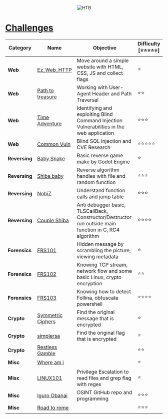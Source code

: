 <p align='center'>
  <img src='https://i.ibb.co/GtqW90P/429297047-359476076905506-663345730450437146-n.png' alt="HTB">
</p>



# [__Challenges__](#challenges)
| Category      | Name    | Objective         | Difficulty [⭐⭐⭐⭐⭐] |
|---------------|-------------------------------------------------------------------------|--------------------------------------------------|-------------------------|
| **Web** | [Ez_Web_HTTP](web/Ez-Web-PHP/source/) | Move around a simple website with HTML, CSS, JS and collect flags | ⭐ |
| **Web** | [Path to treasure](web/Path-To-Treasure/source/) | Working with User-Agent Header and Path Traversal | ⭐⭐ |
| **Web** | [Time Adventure](web/TimeAdventure/source/) | Identifying and exploiting Blind Command Injection Vulnerabilities in the web application | ⭐⭐⭐ |
| **Web** | [Common Vuln](web/Common-Vuln/source/) | Blind SQL Injection and CVE Research | ⭐⭐⭐⭐⭐ |
| **Reversing** | [Baby Snake](reverse/Baby-Snake/dist/) | Basic reverse game make by Godot Engine | ⭐ |
| **Reversing** | [Shiba baby](reverse/Shiba-Baby/dist/) | Reverse algorithm handles with file and random function | ⭐⭐⭐ |
| **Reversing** | [NobiZ](reverse/NobiZ/dist/) | Understand function calls and jump table | ⭐⭐⭐ |
| **Reversing** | [Couple Shiba](reverse/Couple-Shiba/dist/) | Anti debugger basic, TLSCallBack, Constructor/Destructor run outside main function in C, RC4 algorithm | ⭐⭐⭐⭐ |
| **Forensics** | [FRS101](forensic/FRS101/dist/) | Hidden message by scrambling the picture, viewing metadata | ⭐ |
| **Forensics** | [FRS102](forensic/FRS102/dist/) | Knowing TCP stream, network flow and some basic Linux, crypto encryption | ⭐⭐ |
| **Forensics** | [FRS103](forensic/FRS103/challenge.yml) | Knowing how to detect Follina, obfuscate powershell | ⭐⭐⭐⭐ |
| **Crypto** | [Symmetric Ciphers](crypto/Symmetric-Ciphers/dist/)| Find the original message that is encrypted | ⭐|
| **Crypto** | [simplersa](crypto/simplersa/dist/) | Find the original flag that is encrypted | ⭐ |
| **Crypto** | [Restless Gamble](crypto/Restless-Gamble/dist/) |  | ⭐⭐ |
| **Misc** | [Where am i](misc/Where-am-i/dist/) |  | ⭐ |
| **Misc** | [LINUX101](misc/LINUX101/source/) | Privilege Escalation to read files and grep flag with regex | ⭐ |
| **Misc** | [Iguro Obanai](misc/Iguro-Obanai/dist/) | OSINT GitHub repo and programming | ⭐⭐⭐ |
| **Misc** | [Road to rome](misc/Road-to-rome/source/) | | ⭐⭐⭐ |
